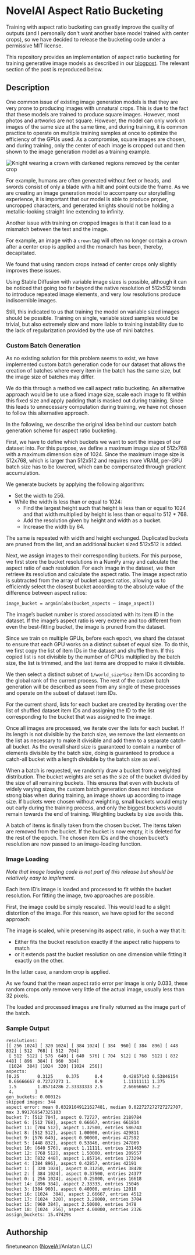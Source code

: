 # NovelAI Aspect Ratio Bucketing

Training with aspect ratio bucketing can greatly improve the quality of outputs (and I personally don't want another base model trained with center crops), so we have decided to release the bucketing code under a permissive MIT license.

This repository provides an implementation of aspect ratio bucketing for training generative image models as described in our [blogpost](https://blog.novelai.net/novelai-improvements-on-stable-diffusion-e10d38db82ac). The relevant section of the post is reproduced below.

## Description

One common issue of existing image generation models is that they are very prone to producing images with unnatural crops. This is due to the fact that these models are trained to produce square images. However, most photos and artworks are not square. However, the model can only work on images of the same size at the same time, and during training, it is common practice to operate on multiple training samples at once to optimize the efficiency of the GPUs used. As a compromise, square images are chosen, and during training, only the center of each image is cropped out and then shown to the image generation model as a training example.

![Knight wearing a crown with darkened regions removed by the center crop](https://cdn.discordapp.com/attachments/864987405487833158/1028721357128749207/knightcrop.png)

For example, humans are often generated without feet or heads, and swords consist of only a blade with a hilt and point outside the frame.
As we are creating an image generation model to accompany our storytelling experience, it is important that our model is able to produce proper, uncropped characters, and generated knights should not be holding a metallic-looking straight line extending to infinity.

Another issue with training on cropped images is that it can lead to a mismatch between the text and the image.

For example, an image with a `crown` tag will often no longer contain a crown after a center crop is applied and the monarch has been, thereby, decapitated.

We found that using random crops instead of center crops only slightly improves these issues.

Using Stable Diffusion with variable image sizes is possible, although it can be noticed that going too far beyond the native resolution of 512x512 tends to introduce repeated image elements, and very low resolutions produce indiscernible images.

Still, this indicated to us that training the model on variable sized images should be possible. Training on single, variable sized samples would be trivial, but also extremely slow and more liable to training instability due to the lack of regularization provided by the use of mini batches.

### Custom Batch Generation

As no existing solution for this problem seems to exist, we have implemented custom batch generation code for our dataset that allows the creation of batches where every item in the batch has the same size, but the image size of batches may differ.

We do this through a method we call aspect ratio bucketing. An alternative approach would be to use a fixed image size, scale each image to fit within this fixed size and apply padding that is masked out during training. Since this leads to unnecessary computation during training, we have not chosen to follow this alternative approach.

In the following, we describe the original idea behind our custom batch generation scheme for aspect ratio bucketing.

First, we have to define which buckets we want to sort the images of our dataset into. For this purpose, we define a maximum image size of 512x768 with a maximum dimension size of 1024. Since the maximum image size is 512x768, which is larger than 512x512 and requires more VRAM, per-GPU batch size has to be lowered, which can be compensated through gradient accumulation.

We generate buckets by applying the following algorithm:

* Set the width to 256.
*  While the width is less than or equal to 1024:
    * Find the largest height such that height is less than or equal to 1024 and that width multiplied by height is less than or equal to 512 * 768.
    * Add the resolution given by height and width as a bucket.
    * Increase the width by 64.

The same is repeated with width and height exchanged. Duplicated buckets are pruned from the list, and an additional bucket sized 512x512 is added.

Next, we assign images to their corresponding buckets. For this purpose, we first store the bucket resolutions in a NumPy array and calculate the aspect ratio of each resolution. For each image in the dataset, we then retrieve its resolution and calculate the aspect ratio. The image aspect ratio is subtracted from the array of bucket aspect ratios, allowing us to efficiently select the closest bucket according to the absolute value of the difference between aspect ratios:

```
image_bucket = argmin(abs(bucket_aspects — image_aspect))
```

The image’s bucket number is stored associated with its item ID in the dataset. If the image’s aspect ratio is very extreme and too different from even the best-fitting bucket, the image is pruned from the dataset.

Since we train on multiple GPUs, before each epoch, we shard the dataset to ensure that each GPU works on a distinct subset of equal size. To do this, we first copy the list of item IDs in the dataset and shuffle them. If this copied list is not divisible by the number of GPUs multiplied by the batch size, the list is trimmed, and the last items are dropped to make it divisible.

We then select a distinct subset of `1/world_size*bsz` item IDs according to the global rank of the current process. The rest of the custom batch generation will be described as seen from any single of these processes and operate on the subset of dataset item IDs.

For the current shard, lists for each bucket are created by iterating over the list of shuffled dataset item IDs and assigning the ID to the list corresponding to the bucket that was assigned to the image.

Once all images are processed, we iterate over the lists for each bucket. If its length is not divisible by the batch size, we remove the last elements on the list as necessary to make it divisible and add them to a separate catch-all bucket. As the overall shard size is guaranteed to contain a number of elements divisible by the batch size, doing is guaranteed to produce a catch-all bucket with a length divisible by the batch size as well.

When a batch is requested, we randomly draw a bucket from a weighted distribution. The bucket weights are set as the size of the bucket divided by the size of all remaining buckets. This ensures that even with buckets of widely varying sizes, the custom batch generation does not introduce strong bias when during training, an image shows up according to image size. If buckets were chosen without weighting, small buckets would empty out early during the training process, and only the biggest buckets would remain towards the end of training. Weighting buckets by size avoids this.

A batch of items is finally taken from the chosen bucket. The items taken are removed from the bucket. If the bucket is now empty, it is deleted for the rest of the epoch. The chosen item IDs and the chosen bucket’s resolution are now passed to an image-loading function.

### Image Loading

*Note that image loading code is not part of this release but should be relatively easy to implement.*

Each item ID’s image is loaded and processed to fit within the bucket resolution. For fitting the image, two approaches are possible.

First, the image could be simply rescaled. This would lead to a slight distortion of the image. For this reason, we have opted for the second approach:

The image is scaled, while preserving its aspect ratio, in such a way that it:

* Either fits the bucket resolution exactly if the aspect ratio happens to match
* or it extends past the bucket resolution on one dimension while fitting it exactly on the other.

In the latter case, a random crop is applied.

As we found that the mean aspect ratio error per image is only 0.033, these random crops only remove very little of the actual image, usually less than 32 pixels.

The loaded and processed images are finally returned as the image part of the batch.

### Sample Output

```
resolutions:
[[ 256 1024] [ 320 1024] [ 384 1024] [ 384  960] [ 384  896] [ 448  832] [ 512  768] [ 512  704]
 [ 512  512] [ 576  640] [ 640  576] [ 704  512] [ 768  512] [ 832  448] [ 896  384] [ 960  384]
 [1024  384] [1024  320] [1024  256]]
aspects:
[0.25       0.3125     0.375      0.4        0.42857143 0.53846154
 0.66666667 0.72727273 1.         0.9        1.11111111 1.375
 1.5        1.85714286 2.33333333 2.5        2.66666667 3.2
 4.        ]
gen_buckets: 0.00012s
skipped images: 344
aspect error: mean 0.03291049121627481, median 0.022727272727272707, max 3.991769547325103
bucket 7: [512 704], aspect 0.72727, entries 2189784
bucket 6: [512 768], aspect 0.66667, entries 661814
bucket 11: [704 512], aspect 1.37500, entries 586743
bucket 8: [512 512], aspect 1.00000, entries 429811
bucket 9: [576 640], aspect 0.90000, entries 417592
bucket 5: [448 832], aspect 0.53846, entries 247869
bucket 10: [640 576], aspect 1.11111, entries 231463
bucket 12: [768 512], aspect 1.50000, entries 209557
bucket 13: [832 448], aspect 1.85714, entries 173294
bucket 4: [384 896], aspect 0.42857, entries 42191
bucket 1: [ 320 1024], aspect 0.31250, entries 38428
bucket 2: [ 384 1024], aspect 0.37500, entries 24377
bucket 0: [ 256 1024], aspect 0.25000, entries 16618
bucket 14: [896 384], aspect 2.33333, entries 15046
bucket 3: [384 960], aspect 0.40000, entries 12010
bucket 16: [1024  384], aspect 2.66667, entries 4512
bucket 17: [1024  320], aspect 3.20000, entries 3704
bucket 15: [960 384], aspect 2.50000, entries 3478
bucket 18: [1024  256], aspect 4.00000, entries 2326
assign_buckets: 15.47429s
```

## Authorship

finetuneanon ([NovelAI](https://novelai.net/)/Anlatan LLC)
